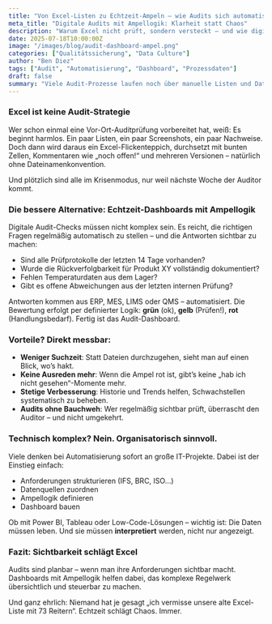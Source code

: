 ```yaml
---
title: "Von Excel-Listen zu Echtzeit-Ampeln – wie Audits sich automatisieren lassen"
meta_title: "Digitale Audits mit Ampellogik: Klarheit statt Chaos"
description: "Warum Excel nicht prüft, sondern versteckt – und wie digitale Dashboards mit KI und Ampellogik Audit-Readiness transparent, kontinuierlich und steuerbar machen."
date: 2025-07-18T10:00:00Z
image: "/images/blog/audit-dashboard-ampel.png"
categories: ["Qualitätssicherung", "Data Culture"]
author: "Ben Diez"
tags: ["Audit", "Automatisierung", "Dashboard", "Prozessdaten"]
draft: false
summary: "Viele Audit-Prozesse laufen noch über manuelle Listen und Datei-Chaos. Dabei lassen sich Anforderungen längst digital abbilden – mit klaren Regeln, Live-Daten und Ampellogik."
---
```


### Excel ist keine Audit-Strategie

Wer schon einmal eine Vor-Ort-Auditprüfung vorbereitet hat, weiß: Es beginnt harmlos. Ein paar Listen, ein paar Screenshots, ein paar Nachweise. Doch dann wird daraus ein Excel-Flickenteppich, durchsetzt mit bunten Zellen, Kommentaren wie „noch offen!“ und mehreren Versionen – natürlich ohne Dateinamenkonvention.

Und plötzlich sind alle im Krisenmodus, nur weil nächste Woche der Auditor kommt.

### Die bessere Alternative: Echtzeit-Dashboards mit Ampellogik

Digitale Audit-Checks müssen nicht komplex sein. Es reicht, die richtigen Fragen regelmäßig automatisch zu stellen – und die Antworten sichtbar zu machen:

* Sind alle Prüfprotokolle der letzten 14 Tage vorhanden?
* Wurde die Rückverfolgbarkeit für Produkt XY vollständig dokumentiert?
* Fehlen Temperaturdaten aus dem Lager?
* Gibt es offene Abweichungen aus der letzten internen Prüfung?

Antworten kommen aus ERP, MES, LIMS oder QMS – automatisiert. Die Bewertung erfolgt per definierter Logik: **grün** (ok), **gelb** (Prüfen!), **rot** (Handlungsbedarf). Fertig ist das Audit-Dashboard.

### Vorteile? Direkt messbar:

* **Weniger Suchzeit**: Statt Dateien durchzugehen, sieht man auf einen Blick, wo’s hakt.
* **Keine Ausreden mehr**: Wenn die Ampel rot ist, gibt’s keine „hab ich nicht gesehen“-Momente mehr.
* **Stetige Verbesserung**: Historie und Trends helfen, Schwachstellen systematisch zu beheben.
* **Audits ohne Bauchweh**: Wer regelmäßig sichtbar prüft, überrascht den Auditor – und nicht umgekehrt.

### Technisch komplex? Nein. Organisatorisch sinnvoll.

Viele denken bei Automatisierung sofort an große IT-Projekte. Dabei ist der Einstieg einfach:

* Anforderungen strukturieren (IFS, BRC, ISO…)
* Datenquellen zuordnen
* Ampellogik definieren
* Dashboard bauen

Ob mit Power BI, Tableau oder Low-Code-Lösungen – wichtig ist: Die Daten müssen leben. Und sie müssen **interpretiert** werden, nicht nur angezeigt.

### Fazit: Sichtbarkeit schlägt Excel

Audits sind planbar – wenn man ihre Anforderungen sichtbar macht. Dashboards mit Ampellogik helfen dabei, das komplexe Regelwerk übersichtlich und steuerbar zu machen.

Und ganz ehrlich: Niemand hat je gesagt „ich vermisse unsere alte Excel-Liste mit 73 Reitern“. Echtzeit schlägt Chaos. Immer.
